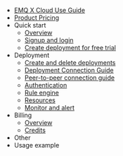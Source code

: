 * [EMQ X Cloud Use Guide](./README.md)
* [Product Pricing](./pricing.md)
* Quick start
  * [Overview](./quick_start/quick_start.md)
  * [Signup and login](./quick_start/signup_login.md)
  * [Create deployment for free trial](./quick_start/free_trial.md)
* Deployment
  * [Create and delete deployments](./deployments/create_delete.md)
  * [Deployment Connection Guide](./deployments/connections.md)
  * [Peer-to-peer connection guide](./deployments/vpc_peering.md)
  * [Authentication](./deployments/users_and_acl.md)
  * [Rule engine](./deployments/rule_engine.md)
  * [Resources](./deployments/resources.md)
  * [Monitor and alert](./deployments/monitor.md)
* Billing
  * [Overview](./billing/monitor.md)
  * [Credits](./billing/credits.md)
* Other
* Usage example
